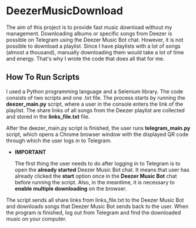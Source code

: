 # DeezerMusicDownload
The aim of this project is to provide fast music download without my management.
Downloading albums or specific songs from Deezer is possible on Telegram using the Deezer Music Bot chat.
However, it is not possible to download a playlist. Since I have playlists with a lot of songs (almost a thousand), 
manually downloading them would take a lot of time and energy.
That's why I wrote the code that does all that for me.
## How To Run Scripts
I used a Python programming language and a Selenium library.
The code consists of two scripts and one .txt file.
The process starts by running the <b>deezer_main.py</b> script, where a user in the console enters the link of the playlist.
The share links of all songs from the Deezer playlist are collected and stored in the <b>links_file.txt</b> file.

After the deezer_main.py script is finished, the user runs <b>telegram_main.py</b> script, which opens a Chrome browser window with the displayed QR code
through which the user logs in to Telegram. 

- <b>IMPORTANT</b>
  
  The first thing the user needs to do after logging in to Telegram
is to open the <b>already started</b> Deezer Music Bot chat.
  It means that user has already clicked the <b>start</b> option once in the <b>Deezer Music Bot</b> chat before running the script.
Also, in the meantime, it is necessary to <b>enable multiple downloading</b> on the browser.

The script sends all share links from links_file.txt to the Deezer Music Bot and downloads songs that Deezer Music Bot sends back to the user.
When the program is finished, log out from Telegram and find the downloaded music on your computer.